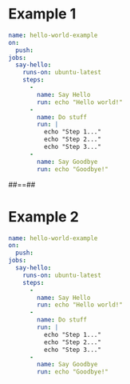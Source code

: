 <!-- .slide: class="with-code" -->
# Example 1

```yaml
name: hello-world-example
on:
  push:
jobs:
  say-hello:
    runs-on: ubuntu-latest
    steps:
      -
        name: Say Hello
        run: echo "Hello world!"
      -
        name: Do stuff
        run: |
          echo "Step 1..."
          echo "Step 2..."
          echo "Step 3..."
      -
        name: Say Goodbye
        run: echo "Goodbye!"
```

##==## 

<!-- .slide: class="with-code" -->

# Example 2

```yaml
name: hello-world-example
on:
  push:
jobs:
  say-hello:
    runs-on: ubuntu-latest
    steps:
      -
        name: Say Hello
        run: echo "Hello world!"
      -
        name: Do stuff
        run: |
          echo "Step 1..."
          echo "Step 2..."
          echo "Step 3..."
      -
        name: Say Goodbye
        run: echo "Goodbye!"